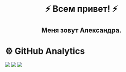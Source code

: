 <h1 align="center"> ⚡ Всем привет! ⚡ </h1>
<h2 align="center"> Меня зовут Александра. </h2>

<!--- <img width="100%" title="Мишка" src="мишка.jpg">

[about cats](https://petstory.ru/knowledge/cats/) -->

# ⚙️ GitHub Analytics
![](http://github-profile-summary-cards.vercel.app/api/cards/stats?username=AlexandraPimenova&theme=nightowl)
![](http://github-profile-summary-cards.vercel.app/api/cards/repos-per-language?username=AlexandraPimenova&theme=nightowl)
![](https://github-profile-summary-cards.vercel.app/api/cards/profile-details?username=AlexandraPimenova&theme=nightowl)
